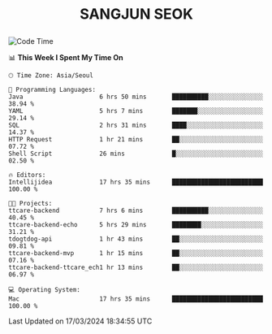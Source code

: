 <h1>
 <p align="center">
   SANGJUN SEOK
 </p>
</h1>

<!--START_SECTION:waka-->
![Code Time](http://img.shields.io/badge/Code%20Time-3%2C370%20hrs%2028%20mins-blue)

📊 **This Week I Spent My Time On** 

```text
🕑︎ Time Zone: Asia/Seoul

💬 Programming Languages: 
Java                     6 hrs 50 mins       ██████████░░░░░░░░░░░░░░░   38.94 % 
YAML                     5 hrs 7 mins        ███████░░░░░░░░░░░░░░░░░░   29.14 % 
SQL                      2 hrs 31 mins       ████░░░░░░░░░░░░░░░░░░░░░   14.37 % 
HTTP Request             1 hr 21 mins        ██░░░░░░░░░░░░░░░░░░░░░░░   07.72 % 
Shell Script             26 mins             █░░░░░░░░░░░░░░░░░░░░░░░░   02.50 % 

🔥 Editors: 
Intellijidea             17 hrs 35 mins      █████████████████████████   100.00 % 

🐱‍💻 Projects: 
ttcare-backend           7 hrs 6 mins        ██████████░░░░░░░░░░░░░░░   40.45 % 
ttcare-backend-echo      5 hrs 29 mins       ████████░░░░░░░░░░░░░░░░░   31.21 % 
tdogtdog-api             1 hr 43 mins        ██░░░░░░░░░░░░░░░░░░░░░░░   09.81 % 
ttcare-backend-mvp       1 hr 15 mins        ██░░░░░░░░░░░░░░░░░░░░░░░   07.16 % 
ttcare-backend-ttcare_ech1 hr 13 mins        ██░░░░░░░░░░░░░░░░░░░░░░░   06.97 % 

💻 Operating System: 
Mac                      17 hrs 35 mins      █████████████████████████   100.00 % 
```


 Last Updated on 17/03/2024 18:34:55 UTC
<!--END_SECTION:waka-->
